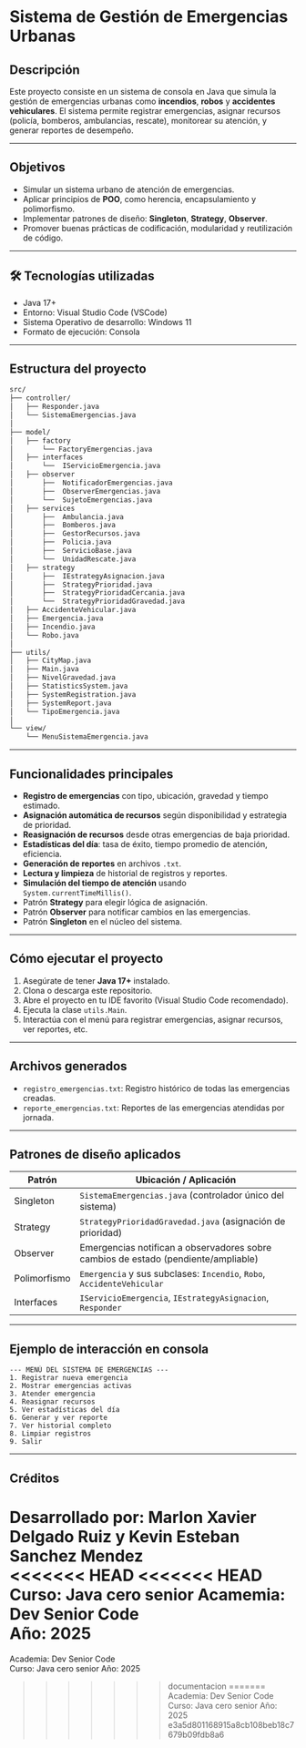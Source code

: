 
#  Sistema de Gestión de Emergencias Urbanas

##  Descripción

Este proyecto consiste en un sistema de consola en Java que simula la gestión de emergencias urbanas como **incendios**, **robos** y **accidentes vehiculares**. El sistema permite registrar emergencias, asignar recursos (policía, bomberos, ambulancias, rescate), monitorear su atención, y generar reportes de desempeño.


---

##  Objetivos

- Simular un sistema urbano de atención de emergencias.
- Aplicar principios de **POO**, como herencia, encapsulamiento y polimorfismo.
- Implementar patrones de diseño: **Singleton**, **Strategy**, **Observer**.
- Promover buenas prácticas de codificación, modularidad y reutilización de código.

---

## 🛠 Tecnologías utilizadas

- Java 17+
- Entorno: Visual Studio Code (VSCode)
- Sistema Operativo de desarrollo: Windows 11
- Formato de ejecución: Consola

---

##  Estructura del proyecto

```bash
src/
├── controller/
│   ├── Responder.java
│   └── SistemaEmergencias.java
│
├── model/
│   ├── factory
│       └── FactoryEmergencias.java
│   ├── interfaces
│       └──  IServicioEmergencia.java
│   ├── observer
│       ├──  NotificadorEmergencias.java
│       ├──  ObserverEmergencias.java
│       └──  SujetoEmergencias.java
│   ├── services
│       ├──  Ambulancia.java
│       ├──  Bomberos.java
│       ├──  GestorRecursos.java
│       ├──  Policia.java
│       ├──  ServicioBase.java
│       └──  UnidadRescate.java
│   ├── strategy
│       ├──  IEstrategyAsignacion.java
│       ├──  StrategyPrioridad.java
│       ├──  StrategyPrioridadCercania.java
│       └──  StrategyPrioridadGravedad.java
│   ├── AccidenteVehicular.java
│   ├── Emergencia.java
│   ├── Incendio.java
│   └── Robo.java
│
├── utils/
│   ├── CityMap.java
│   ├── Main.java
│   ├── NivelGravedad.java
│   ├── StatisticsSystem.java
│   ├── SystemRegistration.java
│   ├── SystemReport.java
│   └── TipoEmergencia.java
│
└── view/
    └── MenuSistemaEmergencia.java
```

---

##  Funcionalidades principales

-  **Registro de emergencias** con tipo, ubicación, gravedad y tiempo estimado.
-  **Asignación automática de recursos** según disponibilidad y estrategia de prioridad.
-  **Reasignación de recursos** desde otras emergencias de baja prioridad.
-  **Estadísticas del día**: tasa de éxito, tiempo promedio de atención, eficiencia.
-  **Generación de reportes** en archivos `.txt`.
-  **Lectura y limpieza** de historial de registros y reportes.
-  **Simulación del tiempo de atención** usando `System.currentTimeMillis()`.
-  Patrón **Strategy** para elegir lógica de asignación.
-  Patrón **Observer** para notificar cambios en las emergencias.
-  Patrón **Singleton** en el núcleo del sistema.

---

##  Cómo ejecutar el proyecto

1. Asegúrate de tener **Java 17+** instalado.
2. Clona o descarga este repositorio.
3. Abre el proyecto en tu IDE favorito (Visual Studio Code recomendado).
4. Ejecuta la clase `utils.Main`.
5. Interactúa con el menú para registrar emergencias, asignar recursos, ver reportes, etc.

---

##  Archivos generados

- `registro_emergencias.txt`: Registro histórico de todas las emergencias creadas.
- `reporte_emergencias.txt`: Reportes de las emergencias atendidas por jornada.

---

##  Patrones de diseño aplicados

| Patrón      | Ubicación / Aplicación                                                                 |
|-------------|------------------------------------------------------------------------------------------|
| Singleton   | `SistemaEmergencias.java` (controlador único del sistema)                               |
| Strategy    | `StrategyPrioridadGravedad.java` (asignación de prioridad)                              |
| Observer    | Emergencias notifican a observadores sobre cambios de estado (pendiente/ampliable)      |
| Polimorfismo| `Emergencia` y sus subclases: `Incendio`, `Robo`, `AccidenteVehicular`                  |
| Interfaces  | `IServicioEmergencia`, `IEstrategyAsignacion`, `Responder`                              |

---

##  Ejemplo de interacción en consola

```
--- MENÚ DEL SISTEMA DE EMERGENCIAS ---
1. Registrar nueva emergencia
2. Mostrar emergencias activas
3. Atender emergencia
4. Reasignar recursos
5. Ver estadísticas del día
6. Generar y ver reporte
7. Ver historial completo
8. Limpiar registros
9. Salir
```

---

##  Créditos

Desarrollado por: **Marlon Xavier Delgado Ruiz y Kevin Esteban Sanchez Mendez**  
<<<<<<< HEAD
<<<<<<< HEAD
Curso: Java cero senior
Acamemia: Dev Senior Code  
Año: 2025
=======
Academia: Dev Senior Code  
Curso: Java cero senior
Año: 2025
>>>>>>> documentacion
=======
Academia: Dev Senior Code  
Curso: Java cero senior
Año: 2025
>>>>>>> e3a5d801168915a8cb108beb18c7679b09fdb8a6
